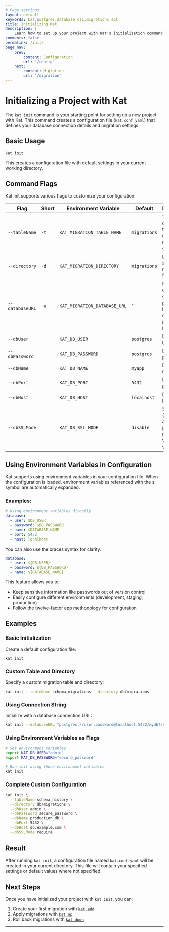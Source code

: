 ```yaml
---
# Page settings
layout: default
keywords: kat,postgres,database,cli,migrations,sql
title: Initializing Kat
description: |
    Learn how to set up your project with Kat's initialization command.
comments: false
permalink: /init/
page_nav:
    prev:
        content: Configuration
        url: '/config'
    next:
        content: Migration
        url: '/migration'
---
```


# Initializing a Project with Kat

The `kat init` command is your starting point for setting up a new project with Kat. This command creates a configuration file (`kat.conf.yaml`) that defines your database connection details and migration settings.

## Basic Usage

```bash
kat init
```

This creates a configuration file with default settings in your current working directory.

## Command Flags

Kat init supports various flags to customize your configuration:

| Flag | Short | Environment Variable | Default | Description |
|------|-------|---------------------|---------|-------------|
| `--tableName` | `-t` | `KAT_MIGRATION_TABLE_NAME` | `migrations` | The database table where migration records are stored |
| `--directory` | `-d` | `KAT_MIGRATION_DIRECTORY` | `migrations` | Directory to store migration files |
| `--databaseURL` | `-u` | `KAT_MIGRATION_DATABASE_URL` | `` | PostgreSQL connection string (if provided, individual connection params are ignored) |
| `--dbUser` | | `KAT_DB_USER` | `postgres` | Database username |
| `--dbPassword` | | `KAT_DB_PASSWORD` | `postgres` | Database password |
| `--dbName` | | `KAT_DB_NAME` | `myapp` | Database name |
| `--dbPort` | | `KAT_DB_PORT` | `5432` | Database port |
| `--dbHost` | | `KAT_DB_HOST` | `localhost` | Database host |
| `--dbSSLMode` | | `KAT_DB_SSL_MODE` | `disable` | SSL mode (disable, allow, prefer, require, verify-ca, verify-full) |

## Using Environment Variables in Configuration

Kat supports using environment variables in your configuration file. When the configuration is loaded, environment variables referenced with the `$` symbol are automatically expanded.

### Examples:

```yaml
# Using environment variables directly
database:
  - user: $DB_USER
  - password: $DB_PASSWORD
  - name: $DATABASE_NAME
  - port: 5432
  - host: localhost
```

You can also use the braces syntax for clarity:

```yaml
database:
  - user: ${DB_USER}
  - password: ${DB_PASSWORD}
  - name: ${DATABASE_NAME}
```

This feature allows you to:
- Keep sensitive information like passwords out of version control
- Easily configure different environments (development, staging, production)
- Follow the twelve-factor app methodology for configuration

## Examples

### Basic Initialization

Create a default configuration file:

```bash
kat init
```

### Custom Table and Directory

Specify a custom migration table and directory:

```bash
kat init --tableName schema_migrations --directory db/migrations
```

### Using Connection String

Initialize with a database connection URL:

```bash
kat init --databaseURL "postgres://user:password@localhost:5432/mydb?sslmode=disable"
```

### Using Environment Variables as Flags

```bash
# Set environment variables
export KAT_DB_USER="admin"
export KAT_DB_PASSWORD="secure_password"

# Run init using those environment variables
kat init
```

### Complete Custom Configuration

```bash
kat init \
  --tableName schema_history \
  --directory db/migrations \
  --dbUser admin \
  --dbPassword secure_password \
  --dbName production_db \
  --dbPort 5432 \
  --dbHost db.example.com \
  --dbSSLMode require
```

## Result

After running `kat init`, a configuration file named `kat.conf.yaml` will be created in your current directory. This file will contain your specified settings or default values where not specified.

## Next Steps

Once you have initialized your project with `kat init`, you can:

1. Create your first migration with [`kat add`](/migration/#adding-migrations)
2. Apply migrations with [`kat up`](/migration/#applying-migrations)
3. Roll back migrations with [`kat down`](/migration/#rolling-back-migrations)

---